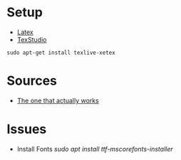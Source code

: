 # Setup
+ [Latex](https://dzone.com/articles/installing-latex-ubuntu)
+ [TexStudio](https://www.texstudio.org/)

```sudo apt-get install texlive-xetex```

# Sources 
<!-- + https://github.com/kutelev/gost_forms -->
<!-- + https://gitlab.com/kutelev/gost_forms -->
+ [The one that actually works](https://github.com/welldan97/xetex-eskdx)

# Issues
+ Install Fonts *sudo apt install ttf-mscorefonts-installer*